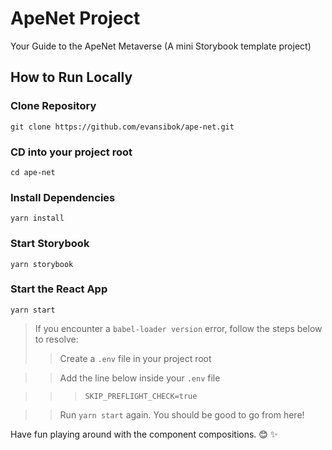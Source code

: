 # ApeNet Project
Your Guide to the ApeNet Metaverse (A mini Storybook template project)
## How to Run Locally

### Clone Repository
```
git clone https://github.com/evansibok/ape-net.git
```

### CD into your project root
```
cd ape-net
```

### Install Dependencies
```
yarn install
```

### Start Storybook
```
yarn storybook
```

### Start the React App
```
yarn start
```

> If you encounter a `babel-loader version` error, follow the steps below to resolve:
>> Create a `.env` file in your project root

>> Add the line below inside your `.env` file

>>> ```SKIP_PREFLIGHT_CHECK=true```

>> Run `yarn start` again. You should be good to go from here!

Have fun playing around with the component compositions. 😊 ✨
